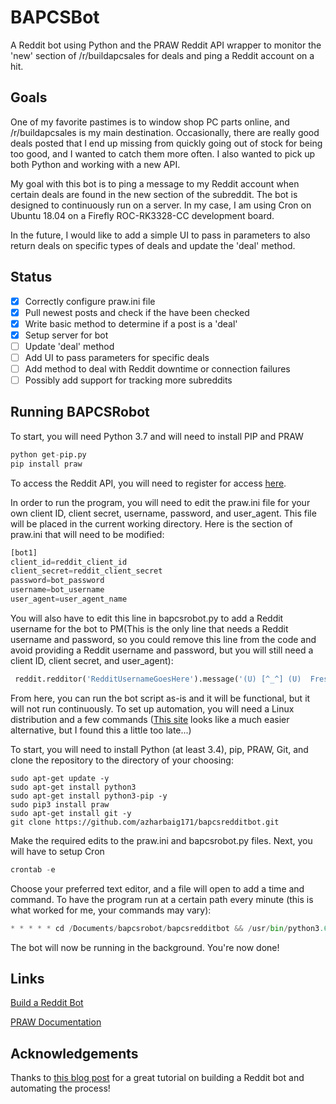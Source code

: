 
# BAPCSBot

A Reddit bot using Python and the PRAW Reddit API wrapper to monitor the 'new' section of /r/buildapcsales for deals and ping a Reddit account on a hit.

## Goals

One of my favorite pastimes is to window shop PC parts online, and /r/buildapcsales is my main destination. Occasionally, there are really good deals posted that I end up missing from quickly going out of stock for being too good, and I wanted to catch them more often. I also wanted to pick up both Python and working with a new API.
 
My goal with this bot is to ping a message to my Reddit account when certain deals are found in the new section of the subreddit. The bot is designed to continuously run on a server. In my case, I am using Cron on Ubuntu 18.04 on a Firefly ROC-RK3328-CC development board.

In the future, I would like to add a simple UI to pass in parameters to also return deals on specific types of deals and update the 'deal' method.

## Status
- [x] Correctly configure praw.ini file
- [x] Pull newest posts and check if the have been checked
- [x] Write basic method to determine if a post is a 'deal'
- [x] Setup server for bot
- [ ] Update 'deal' method
- [ ] Add UI to pass parameters for specific deals
- [ ] Add method to deal with Reddit downtime or connection failures
- [ ] Possibly add support for tracking more subreddits

## Running BAPCSRobot
To start, you will need Python 3.7 and will need to install PIP and PRAW
```python
python get-pip.py
pip install praw 
```
To access the Reddit API, you will need to register for access [here](https://www.reddit.com/prefs/apps/).

In order to run the program, you will need to edit the praw.ini file for your own client ID, client secret, username, password, and user_agent. This file will be placed in the current working directory. Here is the section of praw.ini that will need to be modified:

```python
[bot1]
client_id=reddit_client_id
client_secret=reddit_client_secret
password=bot_password
username=bot_username
user_agent=user_agent_name
```
You will also have to edit this line in bapcsrobot.py to add a Reddit username for the bot to PM(This is the only line that needs a Reddit username and password, so you could remove this line from the code and avoid providing a Reddit username and password, but you will still need a client ID, client secret, and user_agent):
```python
 reddit.redditor('RedditUsernameGoesHere').message('(U) [^_^] (U)  Fresh BAPCS Deal! (U) [^_^] (U) ', submission.link)
```

From here, you can run the bot script as-is and it will be functional, but it will not run continuously. To set up automation, you will need a Linux distribution and a few commands ([This site](https://www.pythonanywhere.com) looks like a much easier alternative, but I found this a little too late...)

To start, you will need to install Python (at least 3.4), pip, PRAW, Git, and clone the repository to the directory of your choosing:

```pyth
sudo apt-get update -y
sudo apt-get install python3
sudo apt-get install python3-pip -y
sudo pip3 install praw
sudo apt-get install git -y
git clone https://github.com/azharbaig171/bapcsredditbot.git
```
Make the required edits to the praw.ini and bapcsrobot.py files. Next, you will have to setup Cron
```python
crontab -e
```
Choose your preferred text editor, and a file will open to add a time and command. To have the program run at a certain path every minute (this is what worked for me, your commands may vary):
```python
* * * * * cd /Documents/bapcsrobot/bapcsredditbot && /usr/bin/python3.6 bapcsrobot.py
```
The bot will now be running in the background. You're now done!


## Links
[Build a Reddit Bot](https://www.pythonforengineers.com/build-a-reddit-bot-part-1/)

[PRAW Documentation](https://praw.readthedocs.io/en/latest/getting_started/quick_start.html)




## Acknowledgements
Thanks to [this blog post](https://www.pythonforengineers.com/build-a-reddit-bot-part-1/) for a great tutorial on building a Reddit bot and automating the process! 
